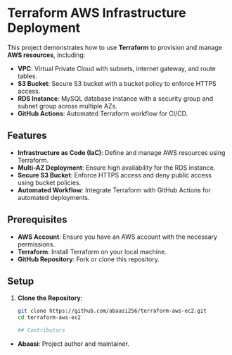 # Terraform AWS Infrastructure Deployment

This project demonstrates how to use **Terraform** to provision and manage **AWS resources**, including:
- **VPC**: Virtual Private Cloud with subnets, internet gateway, and route tables.
- **S3 Bucket**: Secure S3 bucket with a bucket policy to enforce HTTPS access.
- **RDS Instance**: MySQL database instance with a security group and subnet group across multiple AZs.
- **GitHub Actions**: Automated Terraform workflow for CI/CD.

## Features
- **Infrastructure as Code (IaC)**: Define and manage AWS resources using Terraform.
- **Multi-AZ Deployment**: Ensure high availability for the RDS instance.
- **Secure S3 Bucket**: Enforce HTTPS access and deny public access using bucket policies.
- **Automated Workflow**: Integrate Terraform with GitHub Actions for automated deployments.

## Prerequisites
- **AWS Account**: Ensure you have an AWS account with the necessary permissions.
- **Terraform**: Install Terraform on your local machine.
- **GitHub Repository**: Fork or clone this repository.

## Setup
1. **Clone the Repository**:
   ```bash
   git clone https://github.com/abaasi256/terraform-aws-ec2.git
   cd terraform-aws-ec2

   ## Contributors
- **Abaasi**: Project author and maintainer.
